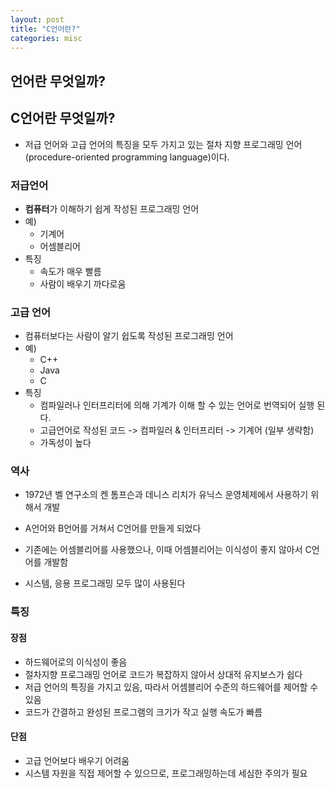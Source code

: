 ```yaml
---
layout: post
title: "C언어란?"
categories: misc
---
```




## 언어란 무엇일까?



## C언어란 무엇일까?

- 저급 언어와 고급 언어의 특징을 모두 가지고 있는 절차 지향 프로그래밍 언어(procedure-oriented programming language)이다.

### 저급언어

- **컴퓨터**가 이해하기 쉽게 작성된 프로그래밍 언어
- 예)
  - 기계어
  - 어셈블리어
- 특징
  - 속도가 매우 빨름
  - 사람이 배우기 까다로움



### 고급 언어

- 컴퓨터보다는 사람이 알기 쉽도록 작성된 프로그래밍 언어
- 예)
  - C++
  - Java
  - C
- 특징
  - 컴파일러나 인터프리터에 의해 기계가 이해 할 수 있는 언어로 번역되어 실행 된다.
  - 고급언어로 작성된 코드 -> 컴파일러 & 인터프리터 -> 기계어 (일부 생략함)
  - 가독성이 높다



### 역사

- 1972년 벨 연구소의 켄 톰프슨과 데니스 리치가 유닉스 운영체제에서 사용하기 위해서 개발
- A언어와 B언어를 거쳐서 C언어를 만들게 되었다

- 기존에는 어셈블리어를 사용했으나, 이때 어셈블리어는 이식성이 좋지 않아서 C언어를 개발함
- 시스템, 응용 프로그래밍 모두 많이 사용된다



### 특징

#### 장점

- 하드웨어로의 이식성이 좋음
- 절차지향 프로그래밍 언어로 코드가 복잡하지 않아서 상대적 유지보스가 쉽다
- 저급 언어의 특징을 가지고 있음, 따라서 어셈블리어 수준의 하드웨어를 제어할 수 있음
- 코드가 간결하고 완성된 프로그램의 크기가 작고 실행 속도가 빠름

#### 단점

- 고급 언어보다 배우기 어려움
- 시스템 자원을 직접 제어할 수 있으므로, 프로그래밍하는데 세심한 주의가 필요







